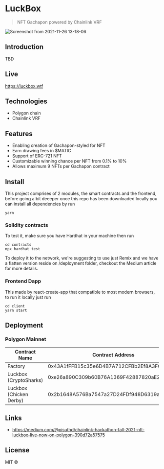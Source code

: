 # LuckBox

> NFT Gachapon powered by Chainlink VRF

![Screenshot from 2021-11-26 13-18-06](https://user-images.githubusercontent.com/18402217/143536004-388059ee-f87f-4f94-919b-b0a656b26211.png)

## Introduction

TBD

## Live
https://luckbox.wtf

## Technologies

* Polygon chain
* Chainlink VRF 

## Features

* Enabling creation of Gachapon-styled for NFT
* Earn drawing fees in $MATIC
* Support of ERC-721 NFT
* Customizable winning chance per NFT from 0.1% to 10%
* Allows maximum 9 NFTs per Gachapon contract

## Install

This project comprises of 2 modules, the smart contracts and the frontend, before going a bit deeeper once this repo has been downloaded locally you can install all dependencies by run

```
yarn
```

### Solidity contracts

To test it, make sure you have Hardhat in your machine then run

```
cd contracts
npx hardhat test
```

To deploy it to the network, we're suggesting to use just Remix and we have a flatten version reside on /deployment folder, checkout the Medium article for more details.

### Frontend Dapp

This made by react-create-app that compatible to most modern browsers, to run it locally just run

```
cd client
yarn start
```

## Deployment

### Polygon Mainnet

Contract Name | Contract Address 
--- | --- 
Factory | 0x43A1fFFB15c35e6D4B7A712CFBb2Ef8A3FCFb46C 
Luckbox (CryptoSharks) | 0xe26a890C309b60B76A1369F42887820aE2e0C6cD
Luckbox (Chicken Derby) | 0x2b1648A576Ba7547a27D24FDf948D6319a17Eef4

## Links

* https://medium.com/@pisuthd/chainlink-hackathon-fall-2021-nft-luckbox-live-now-on-polygon-390d72a57575

## License

MIT ©
